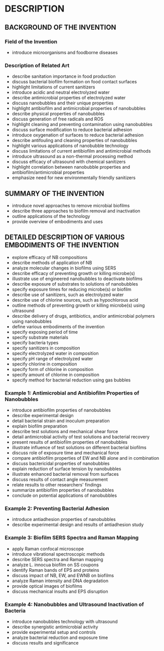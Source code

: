 # DESCRIPTION

## BACKGROUND OF THE INVENTION

### Field of the Invention

- introduce microorganisms and foodborne diseases

### Description of Related Art

- describe sanitation importance in food production
- discuss bacterial biofilm formation on food contact surfaces
- highlight limitations of current sanitizers
- introduce acidic and neutral electrolyzed water
- describe antimicrobial properties of electrolyzed water
- discuss nanobubbles and their unique properties
- highlight antibiofilm and antimicrobial properties of nanobubbles
- describe physical properties of nanobubbles
- discuss generation of free radicals and ROS
- highlight cleaning and preventing contamination using nanobubbles
- discuss surface modification to reduce bacterial adhesion
- introduce oxygenation of surfaces to reduce bacterial adhesion
- describe antifouling and cleaning properties of nanobubbles
- highlight various applications of nanobubble technology
- discuss limitations of current antibiofilm and antimicrobial methods
- introduce ultrasound as a non-thermal processing method
- discuss efficacy of ultrasound with chemical sanitizers
- highlight correlation between nanobubble properties and antibiofilm/antimicrobial properties
- emphasize need for new environmentally friendly sanitizers

## SUMMARY OF THE INVENTION

- introduce novel approaches to remove microbial biofilms
- describe three approaches to biofilm removal and inactivation
- outline applications of the technology
- provide overview of embodiments and uses

## DETAILED DESCRIPTION OF VARIOUS EMBODIMENTS OF THE INVENTION

- explore efficacy of NB compositions
- describe methods of application of NB
- analyze molecular changes in biofilms using SERS
- describe efficacy of preventing growth or killing microbe(s)
- illustrate use of engineered nanobubbles to deactivate biofilms
- describe exposure of substrates to solutions of nanobubbles
- specify exposure times for reducing microbe(s) or biofilm
- describe use of sanitizers, such as electrolyzed water
- describe use of chlorine sources, such as hypochlorous acid
- outline methods of preventing growth or killing microbe(s) using ultrasound
- describe delivery of drugs, antibiotics, and/or antimicrobial polymers using nanobubbles
- define various embodiments of the invention
- specify exposing period of time
- specify substrate materials
- specify bacteria types
- specify sanitizers in composition
- specify electrolyzed water in composition
- specify pH range of electrolyzed water
- specify chlorine in composition
- specify form of chlorine in composition
- specify amount of chlorine in composition
- specify method for bacterial reduction using gas bubbles

### Example 1: Antimicrobial and Antibiofilm Properties of Nanobubbles

- introduce antibiofilm properties of nanobubbles
- describe experimental design
- detail bacterial strain and inoculum preparation
- explain biofilm preparation
- describe test solutions and mechanical shear force
- detail antimicrobial activity of test solutions and bacterial recovery
- present results of antibiofilm properties of nanobubbles
- illustrate influence of test solutions on different bacterial biofilms
- discuss role of exposure time and mechanical force
- compare antibiofilm properties of EW and NB alone and in combination
- discuss bactericidal properties of nanobubbles
- explain reduction of surface tension by nanobubbles
- illustrate enhanced bacterial removal from surfaces
- discuss results of contact angle measurement
- relate results to other researchers' findings
- summarize antibiofilm properties of nanobubbles
- conclude on potential applications of nanobubbles

### Example 2: Preventing Bacterial Adhesion

- introduce antiadhesion properties of nanobubbles
- describe experimental design and results of antiadhesion study

### Example 3: Biofilm SERS Spectra and Raman Mapping

- apply Raman confocal microscope
- introduce vibrational spectroscopic methods
- describe SERS spectra and Raman mapping
- analyze L. innocua biofilm on SS coupons
- identify Raman bands of EPS and proteins
- discuss impact of NB, EW, and EWNB on biofilms
- analyze Raman intensity and DNA degradation
- provide optical images of biofilms
- discuss mechanical insults and EPS disruption

### Example 4: Nanobubbles and Ultrasound Inactivation of Bacteria

- introduce nanobubbles technology with ultrasound
- describe synergistic antimicrobial activity
- provide experimental setup and controls
- analyze bacterial reduction and exposure time
- discuss results and significance

